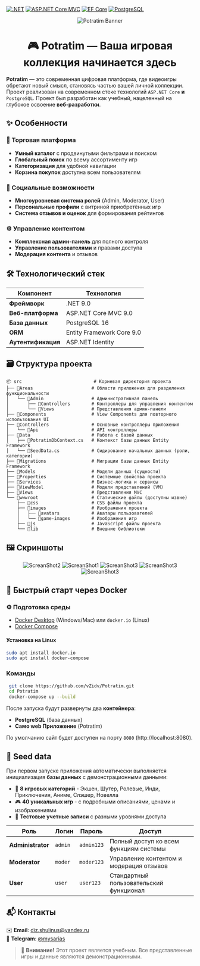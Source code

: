 [![.NET](https://img.shields.io/badge/.NET_9.0-512BD4?logo=dotnet&logoColor=white)](https://dotnet.microsoft.com/en-us/download/dotnet/9.0)
[![ASP.NET Core MVC](https://img.shields.io/badge/ASP.NET_Core_MVC_9.0-%23512BD4?logo=.net)](https://learn.microsoft.com/en-us/aspnet/core)
[![EF Core](https://img.shields.io/badge/EF_Core_9.0-00A8E0?logo=.net)](https://learn.microsoft.com/en-us/ef/core/)
[![PostgreSQL](https://img.shields.io/badge/PostgreSQL_16-4169E1?logo=postgresql&logoColor=white)](https://www.postgresql.org/docs/16/)



<p align="center">
  <img src="assets/images/banner2.png" alt="Potratim Banner">
</p>

<h1 align="center">🎮 Potratim — Ваша игровая коллекция начинается здесь</h1>

**Potratim** — это современная цифровая платформа, где видеоигры обретают новый смысл, становясь частью вашей личной коллекции. Проект реализован на современном стеке технологий ```ASP.NET Core``` **и** ```PostgreSQL```. Проект был разработан как учебный, нацеленный на глубокое освоение **веб-разработки**.

## ✨ Особенности

### 🛒 Торговая платформа
- **Умный каталог** с продвинутыми фильтрами и поиском
- **Глобальный поиск** по всему ассортименту игр
- **Категоризация** для удобной навигации
- **Корзина покупок** доступна всем пользователям

### 👥 Социальные возможности
- **Многоуровневая система ролей** (Admin, Moderator, User)
- **Персональные профили** с витриной приобретённых игр
- **Система отзывов и оценок** для формирования рейтингов

### ⚙️ Управление контентом
- **Комплексная админ-панель** для полного контроля
- **Управление пользователями** и правами доступа
- **Модерация контента** и отзывов



## 🛠 Технологический стек

| Компонент | Технология |
|-----------|------------|
| **Фреймворк** | .NET 9.0 |
| **Веб-платформа** | ASP.NET Core MVC 9.0 |
| **База данных** | PostgreSQL 16 |
| **ORM** | Entity Framework Core 9.0 |
| **Аутентификация** | ASP.NET Identity |



## 🗃️ Структура проекта
```
📦 src                           # Корневая директория проекта
├── 📂Areas                      # Области приложения для разделения функциональности
│   └── 📂Admin                  # Административная панель
│       ├── 📂Controllers        # Контроллеры для управления контентом
│       └── 📂Views              # Представления админ-панели
├── 📂Components                 # View Components для повторного использования UI
├── 📂Controllers                # Основные контроллеры приложения
│   └── 📂Api                    # API контроллеры 
├── 📂Data                       # Работа с базой данных
│   ├── 📄PotratimDbContext.cs   # Контекст базы данных Entity Framework
│   └── 📄SeedData.cs            # Сидирование начальных данных (роли, категории)
├── 📂Migrations                 # Миграции базы данных Entity Framework
├── 📂Models                     # Модели данных (сущности)
├── 📂Properties                 # Системные свойства проекта
├── 📂Services                   # Бизнес-логика и сервисы
├── 📂ViewModel                  # Модели представлений (VM)
├── 📂Views                      # Представления MVC
└── 📂wwwroot                    # Статические файлы (доступны извне)
    ├── 📂css                    # CSS файлы проекта
    ├── 📂images                 # Изображения проекта
    │   ├── 📂avatars            # Аватары пользователей
    │   └── 📂game-images        # Изображения игр
    ├── 📂js                     # JavaScript файлы проекта
    └── 📂lib                    # Внешние библиотеки
```
## 🖼️ Скриншоты
<p align="center">
    <img src="assets/images/ScreenShots/Home.png" alt="ScreanShot2">
    <img src="assets/images/ScreenShots/Catalog.png" alt="ScreanShot1">
    <img src="assets/images/ScreenShots/Game.png" alt="ScreanShot3">
    <img src="assets/images/ScreenShots/Profile.png" alt="ScreanShot3">
    <img src="assets/images/ScreenShots/AdminUserPanel.png" alt="ScreanShot3">
</p>

## 🐋 Быстрый старт через Docker
### ⚙️ Подготовка среды
- [Docker Desktop](https://www.docker.com/products/docker-desktop/) (Windows/Mac) или `docker.io` (Linux)
- [Docker Compose](https://docs.docker.com/compose/)
#### Установка на Linux
``` bash
sudo apt install docker.io
sudo apt install docker-compose
```

### Команды
``` bash
 git clone https://github.com/vZidv/Potratim.git
 cd Potratim
 docker-compose up --build
```

После запуска будут развернуты два **контейнера**:  
- **PostgreSQL** (база данных)
- **Само web Приложение** (Potratim)

По умолчанию сайт будет доступен на порту ``8080`` (http://localhost:8080).

## 🌱 Seed data

При первом запуске приложения автоматически выполняется инициализация **базы данных** с демонстрационными данными:

- 🎯 **8 игровых категорий** - Экшен, Шутер, Ролевые, Инди, Приключения, Аниме, Слэшер, Новелла
- 🎮 **40 уникальных игр** - с подробными описаниями, ценами и изображениями
- 👥 **Тестовые учетные записи** с разными уровнями доступа

| Роль | Логин | Пароль | Доступ |
|------|-------|--------|---------|
| **Administrator** | `admin` | `admin123` | Полный доступ ко всем функциям системы |
| **Moderator** | `moder` | `moder123` | Управление контентом и модерация отзывов |
| **User** | `user` | `user123` | Стандартный пользовательский функционал |

## 📬 Контакты
✉️ **Email**: [diz.shulinus@yandex.ru](mailto:diz.shulinus@yandex.ru)  
📱 **Telegram**: [@mysarias](https://t.me/mysarias)


>🚨 **Внимание!** Этот проект является учебным. Все представленные игры и данные являются демонстрационными.
